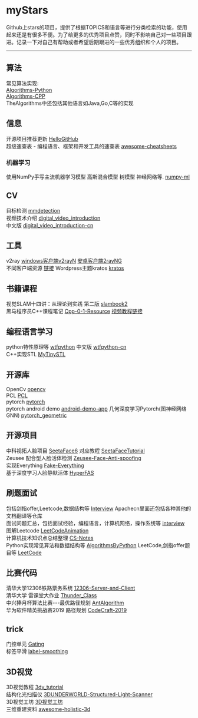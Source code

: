 # myStars
Github上stars的项目，提供了根据TOPICS和语言等进行分类检索的功能，使用起来还是有很多不便。为了给更多的优秀项目点赞，同时不影响自己对一些项目跟进。记录一下对自己有帮助或者希望后期跟进的一些优秀组织和个人的项目。
- - -
## 算法
常见算法实现:   
[Algorithms-Python](https://github.com/TheAlgorithms/Python)   
[Algorithms-CPP](https://github.com/TheAlgorithms/C-Plus-Plus)   
TheAlgorithms中还包括其他语言如Java,Go,C等的实现   

## 信息
开源项目推荐更新 [HelloGitHub](https://github.com/521xueweihan/HelloGitHub)   
超级速查表 - 编程语言、框架和开发工具的速查表 [awesome-cheatsheets](https://github.com/skywind3000/awesome-cheatsheets)   

### 机器学习
使用NumPy手写主流机器学习模型 高斯混合模型 树模型 神经网络等. [numpy-ml](https://github.com/ddbourgin/numpy-ml)   

## CV
目标检测 [mmdetection](https://github.com/open-mmlab/mmdetection)   
视频技术介绍 [digital_video_introduction](https://github.com/leandromoreira/digital_video_introduction)  
中文版 [digital_video_introduction-cn](https://github.com/leandromoreira/digital_video_introduction/blob/master/README-cn.md)   


## 工具
v2ray [windows客户端v2rayN](https://github.com/2dust/v2rayN) [安卓客户端2rayNG](https://github.com/2dust/v2rayNG)   
不同客户端资源 [链接](https://www.v2ray.com/awesome/tools.html)
Wordpress主题kratos [kratos](https://github.com/vtrois/kratos)   

## 书籍课程
视觉SLAM十四讲：从理论到实践 第二版 [slambook2](https://github.com/gaoxiang12/slambook2)   
黑马程序员C++课程笔记 [Cpp-0-1-Resource](https://github.com/AnkerLeng/Cpp-0-1-Resource)  [视频教程链接](https://www.bilibili.com/video/av41559729/)   


## 编程语言学习
python特性原理等 [wtfpython](https://github.com/satwikkansal/wtfpython) 中文版 [wtfpython-cn](https://github.com/leisurelicht/wtfpython-cn)   
C++实现STL [MyTinySTL](https://github.com/Alinshans/MyTinySTL)   

## 开源库
OpenCv [opencv](https://github.com/opencv/opencv)   
PCL [PCL](https://github.com/PointCloudLibrary/pcl)   
pytorch [pytorch](https://github.com/pytorch/pytorch)   
pytorch android demo [android-demo-app](https://github.com/pytorch/android-demo-app)
几何深度学习Pytorch(图神经网络GNN) [pytorch_geometric](https://github.com/rusty1s/pytorch_geometric)   

## 开源项目
中科视拓人脸项目 [SeetaFace6](https://github.com/seetafaceengine/SeetaFace6)  对应教程 [SeetaFaceTutorial](https://github.com/seetafaceengine/SeetaFaceTutorial)   
Zeusee 配合型人脸活体检测 [Zeusee-Face-Anti-spoofing](https://github.com/zeusees/Zeusee-Face-Anti-spoofing)   
实现Everything [Fake-Everything](https://github.com/LeiHao0/Fake-Everything)   
基于深度学习人脸静默活体 [HyperFAS](https://github.com/zeusees/HyperFAS)

## 刷题面试
包括剑指offer,Leetcode,数据结构等 [Interview](https://github.com/apachecn/Interview) Apachecn里面还包括各种其他的文档翻译等仓库   
面试问题汇总，包括面试经验，编程语言，计算机网络，操作系统等 [interview](https://github.com/huihut/interview)   
图解Leetcode [LeetCodeAnimation](https://github.com/MisterBooo/LeetCodeAnimation)   
计算机技术知识点总结整理 [CS-Notes](https://github.com/CyC2018/CS-Notes)  
Python实现常见算法和数据结构等 [AlgorithmsByPython](https://github.com/Jack-Lee-Hiter/AlgorithmsByPython) 
LeetCode,剑指offer题目等 [LeetCode](https://github.com/Jack-Cherish/LeetCode)   

## 比赛代码
清华大学12306铁路票务系统 [12306-Server-and-Client](https://github.com/DavidYQY/12306-Server-and-Client)   
清华大学 雷课堂大作业 [Thunder_Class](https://github.com/profthecopyright/Thunder_Class)   
中兴捧月杯算法比赛---最优路径规划 [AntAlgorithm](https://github.com/LadawnLn/ZhongXingCompetition-AntAlgorithm-)  
华为软件精英挑战赛2019 路径规划 [CodeCraft-2019](https://github.com/chierqj/CodeCraft-2019)   

## trick
门控单元 [Gating](https://github.com/antoine77340/LOUPE)   
标签平滑 [label-smoothing](https://github.com/seominseok0429/label-smoothing-visualization-pytorch)   


## 3D视觉
3D视觉教程 [3dv_tutorial](https://github.com/sunglok/3dv_tutorial)   
结构化光扫描仪 [3DUNDERWORLD-Structured-Light-Scanner](https://github.com/theICTlab/3DUNDERWORLD-Structured-Light-Scanner)   
3D视觉工坊 [3D视觉工坊](https://github.com/Tom-Hardy-3D-Vision-Workshop/awesome-3D-vision)   
三维重建资料 [awesome-holistic-3d](https://github.com/holistic-3d/awesome-holistic-3d)   
